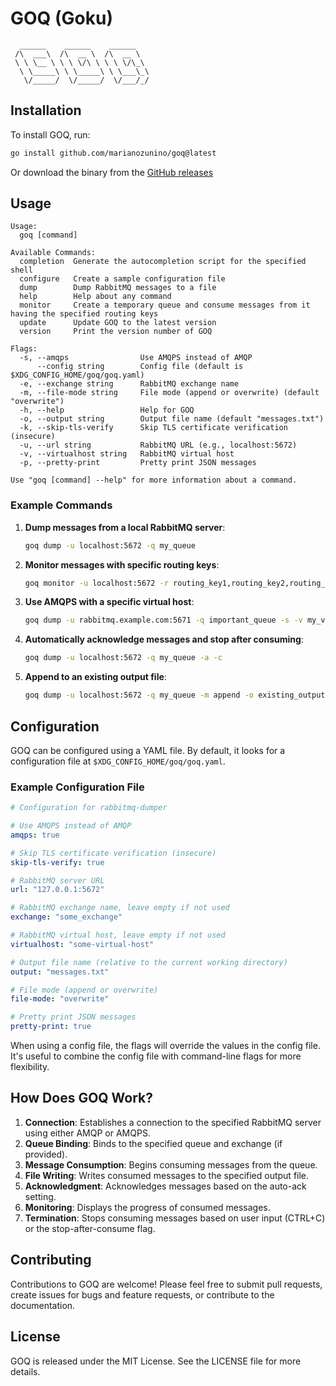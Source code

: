 # GOQ (Goku)

```
  ______    ______    ______
 /\  ___\  /\  __ \  /\  __ \
 \ \ \__ \ \ \ \/\ \ \ \ \/\_\
  \ \_____\ \ \_____\ \ \___\_\
   \/_____/  \/_____/  \/___/_/
```

## Installation
To install GOQ, run:

```bash
go install github.com/marianozunino/goq@latest
```

Or download the binary from the [GitHub releases](https://github.com/marianozunino/goq/releases)

## Usage
```
Usage:
  goq [command]

Available Commands:
  completion  Generate the autocompletion script for the specified shell
  configure   Create a sample configuration file
  dump        Dump RabbitMQ messages to a file
  help        Help about any command
  monitor     Create a temporary queue and consume messages from it having the specified routing keys
  update      Update GOQ to the latest version
  version     Print the version number of GOQ

Flags:
  -s, --amqps                Use AMQPS instead of AMQP
      --config string        Config file (default is $XDG_CONFIG_HOME/goq/goq.yaml)
  -e, --exchange string      RabbitMQ exchange name
  -m, --file-mode string     File mode (append or overwrite) (default "overwrite")
  -h, --help                 Help for GOQ
  -o, --output string        Output file name (default "messages.txt")
  -k, --skip-tls-verify      Skip TLS certificate verification (insecure)
  -u, --url string           RabbitMQ URL (e.g., localhost:5672)
  -v, --virtualhost string   RabbitMQ virtual host
  -p, --pretty-print         Pretty print JSON messages

Use "goq [command] --help" for more information about a command.
```

### Example Commands
1. **Dump messages from a local RabbitMQ server**:
   ```bash
   goq dump -u localhost:5672 -q my_queue
   ```

2. **Monitor messages with specific routing keys**:
   ```bash
   goq monitor -u localhost:5672 -r routing_key1,routing_key2,routing_key_pattern.#
   ```

3. **Use AMQPS with a specific virtual host**:
   ```bash
   goq dump -u rabbitmq.example.com:5671 -q important_queue -s -v my_vhost
   ```

4. **Automatically acknowledge messages and stop after consuming**:
   ```bash
   goq dump -u localhost:5672 -q my_queue -a -c
   ```

5. **Append to an existing output file**:
   ```bash
   goq dump -u localhost:5672 -q my_queue -m append -o existing_output.txt
   ```

## Configuration
GOQ can be configured using a YAML file. By default, it looks for a configuration file at `$XDG_CONFIG_HOME/goq/goq.yaml`.

### Example Configuration File
```yaml
# Configuration for rabbitmq-dumper

# Use AMQPS instead of AMQP
amqps: true

# Skip TLS certificate verification (insecure)
skip-tls-verify: true

# RabbitMQ server URL
url: "127.0.0.1:5672"

# RabbitMQ exchange name, leave empty if not used
exchange: "some_exchange"

# RabbitMQ virtual host, leave empty if not used
virtualhost: "some-virtual-host"

# Output file name (relative to the current working directory)
output: "messages.txt"

# File mode (append or overwrite)
file-mode: "overwrite"

# Pretty print JSON messages
pretty-print: true
```

When using a config file, the flags will override the values in the config file. It's useful to combine the config file with command-line flags for more flexibility.

## How Does GOQ Work?
1. **Connection**: Establishes a connection to the specified RabbitMQ server using either AMQP or AMQPS.
2. **Queue Binding**: Binds to the specified queue and exchange (if provided).
3. **Message Consumption**: Begins consuming messages from the queue.
4. **File Writing**: Writes consumed messages to the specified output file.
5. **Acknowledgment**: Acknowledges messages based on the auto-ack setting.
6. **Monitoring**: Displays the progress of consumed messages.
7. **Termination**: Stops consuming messages based on user input (CTRL+C) or the stop-after-consume flag.

## Contributing
Contributions to GOQ are welcome! Please feel free to submit pull requests, create issues for bugs and feature requests, or contribute to the documentation.

## License
GOQ is released under the MIT License. See the LICENSE file for more details.

